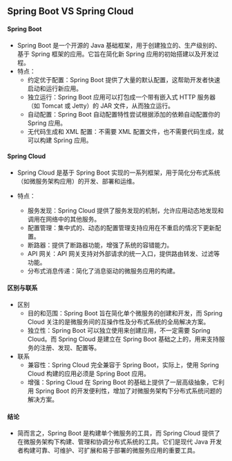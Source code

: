 ## Spring Boot VS Spring Cloud
#### Spring Boot
- Spring Boot 是一个开源的 Java 基础框架，用于创建独立的、生产级别的、基于 Spring 框架的应用。它旨在简化新 Spring 应用的初始搭建以及开发过程。
- 特点：
	- 约定优于配置：Spring Boot 提供了大量的默认配置，这帮助开发者快速启动和运行新应用。
	- 独立运行：Spring Boot 应用可以打包成一个带有嵌入式 HTTP 服务器（如 Tomcat 或 Jetty）的 JAR 文件，从而独立运行。
	- 自动配置：Spring Boot 自动配置特性尝试根据添加的依赖自动配置你的 Spring 应用。
	- 无代码生成和 XML 配置：不需要 XML 配置文件，也不需要代码生成，就可以构建 Spring 应用。

#### Spring Cloud
- Spring Cloud 是基于 Spring Boot 实现的一系列框架，用于简化分布式系统（如微服务架构应用）的开发、部署和运维。

- 特点：
	- 服务发现：Spring Cloud 提供了服务发现的机制，允许应用动态地发现和调用在网络中的其他服务。
	- 配置管理：集中式的、动态的配置管理支持应用在不重启的情况下更新配置。
	- 断路器：提供了断路器功能，增强了系统的容错能力。
	- API 网关：API 网关支持对外部请求的统一入口，提供路由转发、过滤等功能。
	- 分布式消息传递：简化了消息驱动的微服务应用的构建。

#### 区别与联系
- 区别
	- 目的和范围：Spring Boot 旨在简化单个微服务的创建和开发，而 Spring Cloud 关注的是微服务间的互操作性及分布式系统的全局解决方案。
	- 独立性：Spring Boot 可以独立使用来创建应用，不一定需要 Spring Cloud。而 Spring Cloud 是建立在 Spring Boot 基础之上的，用来支持服务的注册、发现、配置等。
- 联系
	- 兼容性：Spring Cloud 完全兼容于 Spring Boot，实际上，使用 Spring Cloud 构建的应用必须是 Spring Boot 应用。
	- 增强：Spring Cloud 在 Spring Boot 的基础上提供了一层高级抽象，它利用 Spring Boot 的开发便利性，增加了对微服务架构下分布式系统问题的解决方案。

#### 结论
- 简而言之，Spring Boot 是构建单个微服务的工具，而 Spring Cloud 提供了在微服务架构下构建、管理和协调分布式系统的工具。它们是现代 Java 开发者构建可靠、可维护、可扩展和易于部署的微服务应用的重要工具。